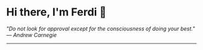 <h1>Hi there, I'm Ferdi 👋</h1>

<p><em>
  "Do not look for approval except for the consciousness of doing your best." — Andrew Carnegie
</em></p>

---
